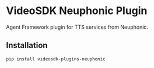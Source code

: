 # VideoSDK Neuphonic Plugin

Agent Framework plugin for TTS services from Neuphonic.

## Installation

```bash
pip install videosdk-plugins-neuphonic
```
